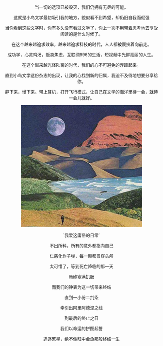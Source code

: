 <p align="center">当一切的选项已被毁灭，我们仍拥有无尽的可能。</p>
  
<p align="center">这就是小鸟文学最初吸引我的地方，貌似看不到希望，却仍旧自我而倔强</p>

<p align="center">当你看到这些文字时，你有多久没有看过文学了，你上一次不用带着思考地去享受阅读的是什么时候了。</p>

<p align="center">在这个越来越追求效率，越来越追求科技的时代，人人都被裹挟着向前走。</p>

<p align="center">成功学，心灵鸡汤，贩卖焦虑，互联网996的生活，短视频中光鲜亮丽的人生。</p>

<p align="center">在这个越来越光怪陆离的时代，我们的心不可避免的浮躁起来。</p>

<p align="center">直到小鸟文学这份杂志的出现，让我的心找到新的归属，我迫不及待地想要分享给你。</p>

<p align="center">静下来，慢下来。带上耳机，打开飞行模式，让自己在文学的海洋里待一会，就待一会儿就好。</p>
<div align=center>
<img src="https://github.com/FranzKafkaYu/AvesLive/blob/main/media/83f36e9f45382d1a91ad3454691f9905.jpeg" width="400" height="400">
</div>

<p align="center">`我爱这庸俗的日常`</p>
  


<p align="center">不出所料，所有的意外都指向自己</p>

<p align="center">仁慈化作子弹，每一颗都贯穿头颅</p>

<p align="center">太可惜了，等到死亡降临的那一天</p>

<p align="center">庸碌塞满饥肠</p>

<p align="center">而我们的钟表为这一切带来终结</p>

<p align="center">直到一小份二荆条</p>

<p align="center">牵引出阿里阿德涅之线</p>

<p align="center">到最后的终止之日</p>

<p align="center">我们以命运的拼图起誓</p>

<p align="center">追逐繁星，绝不像缸中金鱼那般终结一生</p>
